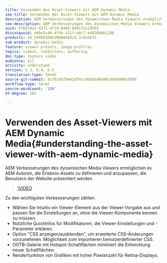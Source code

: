 ```yaml
---
title: Verwenden des Asset-Viewers mit AEM Dynamic Media
seo-title: Verwenden des Asset-Viewers mit AEM Dynamic Media
description: AEM Verbesserungen des dynamischen Media Viewers ermöglichen es AEM Autoren, die Erlebnis-Assets zu definieren und anzupassen, die Benutzern der Website präsentiert werden.
seo-description: AEM Verbesserungen des dynamischen Media Viewers ermöglichen es AEM Autoren, die Erlebnis-Assets zu definieren und anzupassen, die Benutzern der Website präsentiert werden.
uuid: 5762c0a2-4371-4719-8400-849c7a11926d
discoiquuid: a0be2cd0-4fdb-431f-a8c7-e4620b8b129b
products: SG_EXPERIENCEMANAGER/6.3/ASSETS
sub-product: dynamic-media
feature: viewer-presets, image-profiles
topics: videos, renditions, authoring
doc-type: feature video
audience: all
activity: understand
version: 6.3, 6.4, 6.5
translation-type: tm+mt
source-git-commit: 9cf01dbf9461df4cc96d5bd0a96c0d4d900af089
workflow-type: tm+mt
source-wordcount: '150'
ht-degree: 16%

---
```



# Verwenden des Asset-Viewers mit AEM Dynamic Media{#understanding-the-asset-viewer-with-aem-dynamic-media}

AEM Verbesserungen des dynamischen Media Viewers ermöglichen es AEM Autoren, die Erlebnis-Assets zu definieren und anzupassen, die Benutzern der Website präsentiert werden.

>[!VIDEO](https://video.tv.adobe.com/v/17783/?quality=9&learn=on)

Zu den wichtigsten Verbesserungen zählen:

* Wählen Sie intuitiv ein Viewer-Element aus der Viewer-Vorgabe aus und passen Sie die Einstellungen an, ohne die Viewer-Komponente kennen zu müssen.
* Nützliche QuickInfos für Modifikatoren, die Viewer-Einstellungen und -Parameter erklären.
* Option &quot;CSS anzeigen/ausblenden&quot;, um erweiterte CSS-Änderungen vorzunehmen. Möglichkeit zum Importieren benutzerdefinierter CSS.
* OOTB-Galerie mit Hotspot-Schaltflächen minimiert die Entwicklung neuer Schaltflächen.
* Renderfunktion von Grafiken mit hoher Pixelanzahl für Retina-Displays.